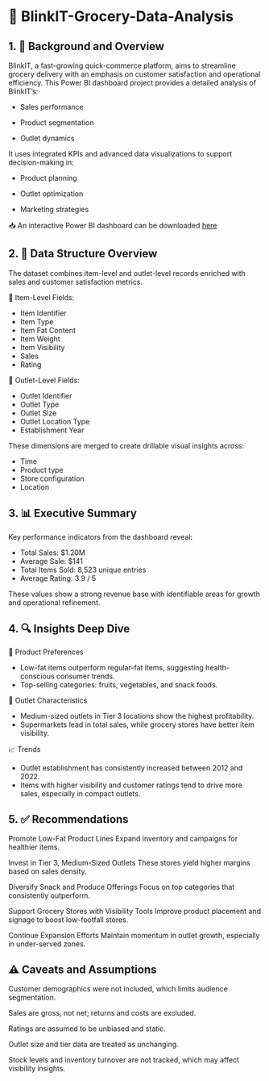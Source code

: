 # 🛒 BlinkIT-Grocery-Data-Analysis

## 1. 📌 Background and Overview
BlinkIT, a fast-growing quick-commerce platform, aims to streamline grocery delivery with an emphasis on customer satisfaction and operational efficiency. This Power BI dashboard project provides a detailed analysis of BlinkIT’s:

* Sales performance  

* Product segmentation

* Outlet dynamics

It uses integrated KPIs and advanced data visualizations to support decision-making in:

* Product planning

* Outlet optimization

* Marketing strategies

📥 An interactive Power BI dashboard can be downloaded [here](https://github.com/KagisoSegobye/BlinkIT-Grocery-Data-Analysis/blob/c8e9ba6a911972c37725a7878af981c85225377c/blinkit.pbix)

## 2. 🧱 Data Structure Overview
The dataset combines item-level and outlet-level records enriched with sales and customer satisfaction metrics.

🧾 Item-Level Fields:

* Item Identifier
* Item Type
* Item Fat Content
* Item Weight
* Item Visibility
* Sales
* Rating

🏬 Outlet-Level Fields:

* Outlet Identifier
* Outlet Type
* Outlet Size
* Outlet Location Type
* Establishment Year

These dimensions are merged to create drillable visual insights across:

* Time
* Product type
* Store configuration
* Location

## 3. 📊 Executive Summary
Key performance indicators from the dashboard reveal:

* Total Sales: $1.20M
* Average Sale: $141
* Total Items Sold: 8,523 unique entries
* Average Rating: 3.9 / 5

These values show a strong revenue base with identifiable areas for growth and operational refinement.

## 4. 🔍 Insights Deep Dive
🥗 Product Preferences
* Low-fat items outperform regular-fat items, suggesting health-conscious consumer trends.
* Top-selling categories: fruits, vegetables, and snack foods.

🏪 Outlet Characteristics
* Medium-sized outlets in Tier 3 locations show the highest profitability.
* Supermarkets lead in total sales, while grocery stores have better item visibility.

📈 Trends
* Outlet establishment has consistently increased between 2012 and 2022.
* Items with higher visibility and customer ratings tend to drive more sales, especially in compact outlets.

## 5. ✅ Recommendations
Promote Low-Fat Product Lines
Expand inventory and campaigns for healthier items.

Invest in Tier 3, Medium-Sized Outlets
These stores yield higher margins based on sales density.

Diversify Snack and Produce Offerings
Focus on top categories that consistently outperform.

Support Grocery Stores with Visibility Tools
Improve product placement and signage to boost low-footfall stores.

Continue Expansion Efforts
Maintain momentum in outlet growth, especially in under-served zones.

## ⚠️ Caveats and Assumptions
Customer demographics were not included, which limits audience segmentation.

Sales are gross, not net; returns and costs are excluded.

Ratings are assumed to be unbiased and static.

Outlet size and tier data are treated as unchanging.

Stock levels and inventory turnover are not tracked, which may affect visibility insights.
